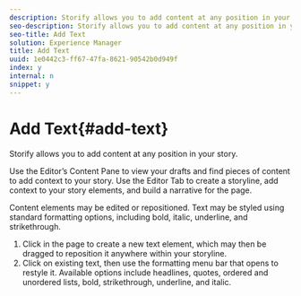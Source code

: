 ```yaml
---
description: Storify allows you to add content at any position in your story.
seo-description: Storify allows you to add content at any position in your story.
seo-title: Add Text
solution: Experience Manager
title: Add Text
uuid: 1e0442c3-ff67-47fa-8621-90542b0d949f
index: y
internal: n
snippet: y
---
```


# Add Text{#add-text}

Storify allows you to add content at any position in your story.

Use the Editor’s Content Pane to view your drafts and find pieces of content to add context to your story. Use the Editor Tab to create a storyline, add context to your story elements, and build a narrative for the page.

Content elements may be edited or repositioned. Text may be styled using standard formatting options, including bold, italic, underline, and strikethrough.

1. Click in the page to create a new text element, which may then be dragged to reposition it anywhere within your storyline.
1. Click on existing text, then use the formatting menu bar that opens to restyle it. Available options include headlines, quotes, ordered and unordered lists, bold, strikethrough, underline, and italic.
